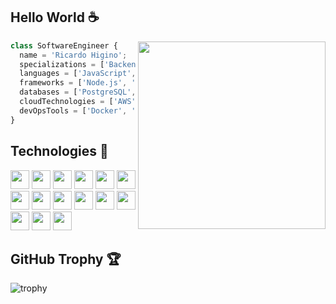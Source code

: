 <h2>Hello World ☕</h2>

<img align="right" width="300" src="https://i2.wp.com/allhtaccess.info/wp-content/uploads/2018/03/programming.gif?fit=1281%2C716&ssl=1" />

```js
class SoftwareEngineer {
  name = 'Ricardo Higino';
  specializations = ['Backend', 'DevOps'];
  languages = ['JavaScript', 'TypeScript', 'Python', 'SQL'];
  frameworks = ['Node.js', 'NestJS', 'Selenium'];
  databases = ['PostgreSQL', 'MongoDB', 'Redis'];
  cloudTechnologies = ['AWS', 'GCP', 'DigitalOcean', 'Serverless'];
  devOpsTools = ['Docker', 'CI/CD', 'Git];
}
```

<h2>Technologies 💫</h2>
  <code><img height="30" src="https://cdn.jsdelivr.net/gh/devicons/devicon/icons/javascript/javascript-original.svg" /></code>
  <code><img height="30" src="https://cdn.jsdelivr.net/gh/devicons/devicon/icons/typescript/typescript-original.svg" /></code>
  <code><img height="30" src="https://cdn.jsdelivr.net/gh/devicons/devicon/icons/python/python-original.svg" /></code>
  <code><img height="30" src="https://cdn.jsdelivr.net/gh/devicons/devicon/icons/nodejs/nodejs-original.svg" /></code>
  <code><img height="30" src="https://cdn.jsdelivr.net/gh/devicons/devicon@latest/icons/nestjs/nestjs-original.svg"/></code>
  <code><img height="30" src="https://cdn.jsdelivr.net/gh/devicons/devicon/icons/selenium/selenium-original.svg" /></code>
  <code><img height="30" src="https://cdn.jsdelivr.net/gh/devicons/devicon/icons/postgresql/postgresql-original.svg" /></code>
  <code><img height="30" src="https://cdn.jsdelivr.net/gh/devicons/devicon/icons/mongodb/mongodb-original.svg" /></code>
  <code><img height="30" src="https://cdn.jsdelivr.net/gh/devicons/devicon/icons/redis/redis-original.svg" /></code>
  <code><img height="30" src="https://cdn.jsdelivr.net/gh/devicons/devicon/icons/linux/linux-original.svg" /></code>
  <code><img height="30" src="https://cdn.jsdelivr.net/gh/devicons/devicon/icons/git/git-original.svg" /></code>
  <code><img height="30" src="https://cdn.jsdelivr.net/gh/devicons/devicon@latest/icons/docker/docker-original.svg" /></code>
  <code><img height="30" src="https://cdn.jsdelivr.net/gh/devicons/devicon@latest/icons/apple/apple-original.svg" /></code>
  <code><img height="30" src="https://cdn.jsdelivr.net/gh/devicons/devicon@latest/icons/googlecloud/googlecloud-original.svg" /></code>
  <code><img height="30" src="https://cdn.jsdelivr.net/gh/devicons/devicon@latest/icons/amazonwebservices/amazonwebservices-plain-wordmark.svg" /></code>

  
<h2>GitHub Trophy 🏆</h2>

  ![trophy](https://github-profile-trophy.vercel.app/?username=ricardoHigino&row=1&theme=radical&title=Commits,Repositories,Followers)
